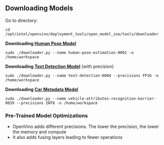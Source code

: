 ## Downloading Models

Go to directory:

`cd /opt/intel/openvino/deployment_tools/open_model_zoo/tools/downloader`

**Downloading [Human Pose Model](https://docs.openvinotoolkit.org/latest/_models_intel_human_pose_estimation_0001_description_human_pose_estimation_0001.html)**

`sudo ./downloader.py --name human-pose-estimation-0001 -o /home/workspace`

**Downloading [Text Detection Model](http://docs.openvinotoolkit.org/latest/_models_intel_text_detection_0004_description_text_detection_0004.html)** (with precision)

`sudo ./downloader.py --name text-detection-0004 --precisions FP16 -o /home/workspace`

**Downloading [Car Metadata Model](https://docs.openvinotoolkit.org/latest/_models_intel_vehicle_attributes_recognition_barrier_0039_description_vehicle_attributes_recognition_barrier_0039.html)**

`sudo ./downloader.py --name vehicle-attributes-recognition-barrier-0039 --precisions INT8 -o /home/workspace`

### Pre-Trained Model Optimizations
- OpenVino adds different precisions. The lower the precision, the lower the memory and compute
- It also adds fusing layers leading to fewer operations
